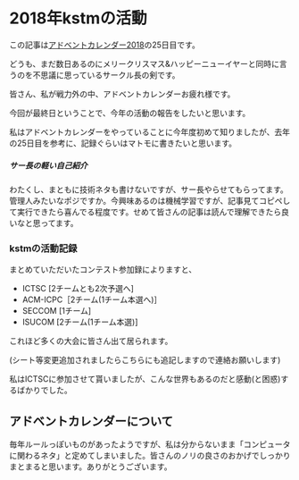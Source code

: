 # 2018年kstmの活動

この記事は[アドベントカレンダー2018](https://qiita.com/advent-calendar/2018/kstm)の25日目です。

どうも、まだ数日あるのにメリークリスマス&ハッピーニューイヤーと同時に言うのを不思議に思っているサークル長の剣です。

皆さん、私が戦力外の中、アドベントカレンダーお疲れ様です。

今回が最終日ということで、今年の活動の報告をしたいと思います。

私はアドベントカレンダーをやっていることに今年度初めて知りましたが、去年の25日目を参考に、記録ぐらいはマトモに書きたいと思います。

##### サー長の軽い自己紹介

わたくし、まともに技術ネタも書けないですが、サー長やらせてもらってます。管理人みたいなポジですか。今興味あるのは機械学習ですが、記事見てコピペして実行できたら喜んでる程度です。せめて皆さんの記事は読んで理解できたら良いなと思ってます。

### kstmの活動記録

まとめていただいたコンテスト参加録によりますと、

- ICTSC [2チームとも2次予選へ]
- ACM-ICPC［2チーム(1チーム本選へ)］
- SECCOM [1チーム]
- ISUCOM [2チーム(1チーム本選)]

これほど多くの大会に皆さん出て居られます。

(シート等変更追加されましたらこちらにも追記しますので連絡お願いします)

私はICTSCに参加させて貰いましたが、こんな世界もあるのだと感動(と困惑)するばかりでした。

## アドベントカレンダーについて

毎年ルールっぽいものがあったようですが、私は分からないまま「コンピュータに関わるネタ」と定めてしまいました。皆さんのノリの良さのおかげでしっかりまとまると思います。ありがとうございます。
